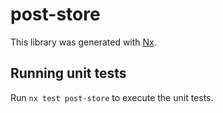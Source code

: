 # post-store

This library was generated with [Nx](https://nx.dev).

## Running unit tests

Run `nx test post-store` to execute the unit tests.
